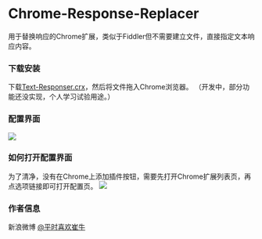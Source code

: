 Chrome-Response-Replacer
========================

用于替换响应的Chrome扩展，类似于Fiddler但不需要建立文件，直接指定文本响应内容。

### 下载安装
下载[Text-Responser.crx](http://cuixiping.github.io/Text-Responser/Text-Responser.crx)，然后将文件拖入Chrome浏览器。
（开发中，部分功能还没实现，个人学习试验用途。）

### 配置界面
![](http://cuixiping.github.io/Text-Responser/images/screenshot-text-responser.png)

### 如何打开配置界面
为了清净，没有在Chrome上添加插件按钮，需要先打开Chrome扩展列表页，再点选项链接即可打开配置页。
![](http://cuixiping.github.io/Text-Responser/images/extensions-list-page.png)


### 作者信息
新浪微博 [@平时喜欢崔牛](http://weibo.com/cuixiping)


